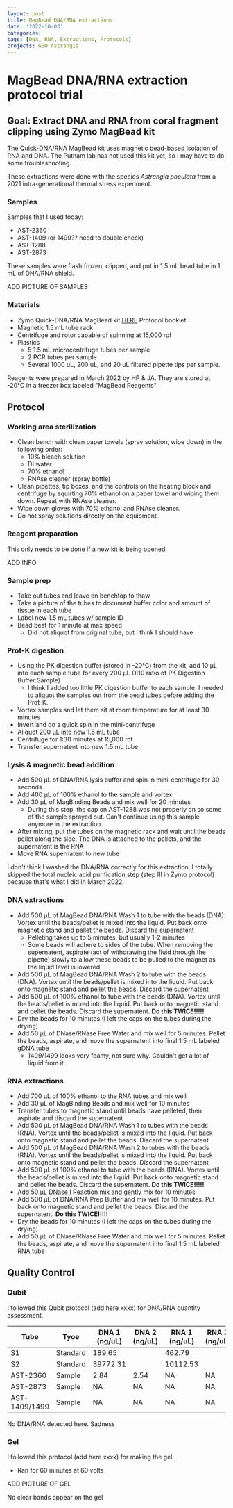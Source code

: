 ```yaml
---
layout: post
title: MagBead DNA/RNA extractions
date: '2022-10-03'
categories:
tags: [DNA, RNA, Extractions, Protocols]
projects: GSO Astrangia 
---
```


# MagBead DNA/RNA extraction protocol trial  

## Goal: Extract DNA and RNA from coral fragment clipping using Zymo MagBead kit 

The Quick-DNA/RNA MagBead kit uses magnetic bead-based isolation of RNA and DNA. The Putnam lab has not used this kit yet, so I may have to do some troubleshooting. 

These extractions were done with the species *Astrangia poculata* from a 2021 intra-generational thermal stress experiment. 

### Samples 

Samples that I used today: 

- AST-2360
- AST-1409 (or 1499?? need to double check)
- AST-1288
- AST-2873

These samples were flash frozen, clipped, and put in 1.5 mL bead tube in 1 mL of DNA/RNA shield. 

ADD PICTURE OF SAMPLES

### Materials 

- Zymo Quick-DNA/RNA MagBead kit [HERE](https://files.zymoresearch.com/protocols/_r2130_r2131_quick-dna_rna_magbead.pdf) Protocol booklet 
- Magnetic 1.5 mL tube rack 
- Centrifuge and rotor capable of spinning at 15,000 rcf
- Plastics 
	- 5 1.5 mL microcentrifuge tubes per sample
	- 2 PCR tubes per sample
	- Several 1000 uL, 200 uL, and 20 uL filtered pipette tips per sample.

Reagents were prepared in March 2022 by HP & JA. They are stored at -20°C in a freezer box labeled "MagBead Reagents"

## Protocol 

### Working area sterilization 

- Clean bench with clean paper towels (spray solution, wipe down) in the following order:
	- 10% bleach solution
	- DI water
	- 70% ethanol
	- RNAse cleaner (spray bottle)
- Clean pipettes, tip boxes, and the controls on the heating block and centrifuge by squirting 70% ethanol on a paper towel and wiping them down. Repeat with RNAse cleaner. 
- Wipe down gloves with 70% ethanol and RNAse cleaner. 
- Do not spray solutions directly on the equipment.

### Reagent preparation 

This only needs to be done if a new kit is being opened. 

ADD INFO

### Sample prep 

- Take out tubes and leave on benchtop to thaw 
- Take a picture of the tubes to document buffer color and amount of tissue in each tube 
- Label new 1.5 mL tubes w/ sample ID
- Bead beat for 1 minute at max speed 
	- Did not aliquot from original tube, but I think I should have 

### Prot-K digestion 

- Using the PK digestion buffer (stored in -20°C) from the kit, add 10 μL into each sample tube for every 200 μL (1:10 ratio of PK Digestion Buffer:Sample)
	- I think I added too little PK digestion buffer to each sample. I needed to aliquot the samples out from the bead tubes before adding the Prot-K.
- Vortex samples and let them sit at room temperature for at least 30 minutes 
- Invert and do a quick spin in the mini-centrifuge 
- Aliquot 200 μL into new 1.5 mL tube
- Centrifuge for 1:30 minutes at 15,000 rct
- Transfer supernatent into new 1.5 mL tube 

### Lysis & magnetic bead addition 

- Add 500 μL of DNA/RNA lysis buffer and spin in mini-centrifuge for 30 seconds 
- Add 400 μL of 100% ethanol to the sample and vortex 
- Add 30 μL of MagBinding Beads and mix well for 20 minutes 
	- During this step, the cap on AST-1288 was not properly on so some of the sample sprayed out. Can't continue using this sample anymore in the extraction 
- After mixing, put the tubes on the magnetic rack and wait until the beads pellet along the side. The DNA is attached to the pellets, and the supernatent is the RNA
- Move RNA supernatent to new tube 

I don't think I washed the DNA/RNA correctly for this extraction. I totally skipped the total nucleic acid purification step (step III in Zymo protocol) because that's what I did in March 2022. 

### DNA extractions

- Add 500 μL of MagBead DNA/RNA Wash 1 to tube with the beads (DNA). Vortex until the beads/pellet is mixed into the liquid. Put back onto magnetic stand and pellet the beads. Discard the supernatent 
	- Pelleting takes up to 5 minutes, but usually 1-2 minutes 
	- Some beads will adhere to sides of the tube. When removing the supernatent, aspirate (act of withdrawing the fluid through the pipette) slowly to allow these beads to be pulled to the magnet as the liquid level is lowered
- Add 500 μL of MagBead DNA/RNA Wash 2 to tube with the beads (DNA). Vortex until the beads/pellet is mixed into the liquid. Put back onto magnetic stand and pellet the beads. Discard the supernatent 
- Add 500 μL of 100% ethanol to tube with the beads (DNA). Vortex until the beads/pellet is mixed into the liquid. Put back onto magnetic stand and pellet the beads. Discard the supernatent. **Do this TWICE!!!!!**
- Dry the beads for 10 minutes (I left the caps on the tubes during the drying)
- Add 50 μL of DNase/RNase Free Water and mix well for 5 minutes. Pellet the beads, aspirate, and move the supernatent into final 1.5 mL labeled gDNA tube 
	- 1409/1499 looks very foamy, not sure why. Couldn't get a lot of liquid from it 

### RNA extractions

- Add 700 μL of 100% ethanol to the RNA tubes and mix well 
- Add 30 μL of MagBinding Beads and mix well for 10 minutes 
- Transfer tubes to magnetic stand until beads have pelleted, then aspirate and discard the supernatent 
- Add 500 μL of MagBead DNA/RNA Wash 1 to tubes with the beads (RNA). Vortex until the beads/pellet is mixed into the liquid. Put back onto magnetic stand and pellet the beads. Discard the supernatent 
- Add 500 μL of MagBead DNA/RNA Wash 2 to tubes with the beads (RNA). Vortex until the beads/pellet is mixed into the liquid. Put back onto magnetic stand and pellet the beads. Discard the supernatent 
- Add 500 μL of 100% ethanol to tube with the beads (RNA). Vortex until the beads/pellet is mixed into the liquid. Put back onto magnetic stand and pellet the beads. Discard the supernatent. **Do this TWICE!!!!!**
- Add 50 μL DNase I Reaction mix and gently mix for 10 minutes
- Add 500 μL of DNA/RNA Prep Buffer and mix well for 10 minutes. Put back onto magnetic stand and pellet the beads. Discard the supernatent. **Do this TWICE!!!!!**
- Dry the beads for 10 minutes (I left the caps on the tubes during the drying)
- Add 50 μL of DNase/RNase Free Water and mix well for 5 minutes. Pellet the beads, aspirate, and move the supernatent into final 1.5 mL labeled RNA tube 

## Quality Control 

### Qubit 

I followed this Qubit protocol (add here xxxx) for DNA/RNA quantity assessment.

| Tube          | Tyoe     | DNA 1 (ng/uL) | DNA 2 (ng/uL) | RNA 1 (ng/uL) | RNA 2 (ng/uL) |
| ------------- | -------- | ------------ | ------------ | ------------ | ------------ |
| S1            | Standard | 189.65       |              | 462.79       |              |
| S2            | Standard | 39772.31     |              | 10112.53     |              |
| AST-2360      | Sample   | 2.84         | 2.54         | NA           | NA           |
| AST-2873      | Sample   | NA           | NA           | NA           | NA           |
| AST-1409/1499 | Sample   | NA           | NA           | NA           | NA           |

No DNA/RNA detected here. Sadness 

### Gel 

I followed this protocol (add here xxxx) for making the gel. 

- Ran for 60 minutes at 60 volts 

ADD PICTURE OF GEL

No clear bands appear on the gel 